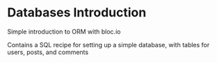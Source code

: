 # Databases Introduction

Simple introduction to ORM with bloc.io

Contains a SQL recipe for setting up a simple database, with tables for users, posts, and comments